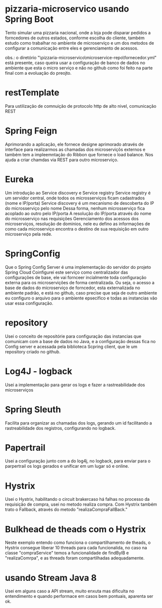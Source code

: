 # pizzaria-microservico usando Spring Boot
Tento simular uma pizzaria nacional, onde a loja pode disparar pedidos a forncedores de outros estados, conforme escolha do cliente, também estudo
como trabalhar no ambiente de microserviço e um dos metodos de configurar a comunicação entre eles e gerenciamento de acessos.

obs.: o diretório "\pizzaria-microservico\microservice-repo\fornecedor.yml" está presente, caso queira usar a configuração de banco de dados no ambiente que esta o micro serviço e não no github como foi feito na parte final com a evoluação do preojto.


# restTemplate
Para ustilização de comnuição de protocolo http de alto nivel, comunicação REST

# Spring Feign
Aprimorando a aplicação, ele fornece designe aprimorado através de interface para realizarmos as chamadas dos microserviçõs externos e também tem a impleemntação do Ribbon que fornece o load balance.
Nos ajuda a criar chamdas via REST para outro microserviço.


# Eureka
Um introdução ao Service discovery e Service registry
Service registry é um servidor central, onde todos os microsserviços ficam cadastrados (nome e IP/porta)
Service discovery é um mecanismo de descoberta do IP do microsserviço pelo nome
Dessa forma, nenhum microsserviço fica acoplado ao outro pelo IP/porta
A resolução do IP/porta através do nome do microsserviço nas requisições
Gerenciamento dos acessos dos microserviços, resolução de dominios, nele eu defino as informações de como cada microserviço encontra o destino de sua
requisição em outro microserviço pela rede.

# SpringConfig
Que o Spring Config Server é uma implementação do servidor do projeto Spring Cloud
Coinfigurei este serviço como centralizador das configurações de base, ele vai fornceer incialmente toda configuração externa para os microservições de
forma centralizada. Ou seja, o acesso a base de dados do microserviço de forncedor, esta externalizada no ambiente padrão, e está no github, caso precise
que seja de outro ambiente eu configuro o arquivo para o ambiente epsecifico e todas as instancias vão usar essa configuração.

# repository
Usei o conceito de repositórie para configuração das instancias que comunicam com a base de dados no Java, e a configuração dessas fica no Config server e acessada pela biblioteca Scpring client, que le um repository criado no github.

# Log4J - logback
Usei a implementação para gerar os logs e fazer a rastreabilidade dos microserviços

# Spring Sleuth
Facilita para organizar as chamadas dos logs, gerando um id facilitando a rastreabilidade dos registros, configurando no logback.

# Papertrail
Usei a configuração junto com a do log4j, no logback, para enviar para o parpertrail os logs gerados e unificar em um lugar só e online.


# Hystrix
Usei o Hystrix, habilitando o circuit brakercaso há falhas no processo da requisição de compra, usei no metodo realiza compra.
Com Hystrix também trato o Fallback, através do metodo "realizaCompraFallBack."


# Bulkhead de theads com o Hystrix
Neste exemplo entendo como funciona o compartilhamento de theads, o Hystrix consegue liberar 10 threads para cada
funcionalida, no caso na classe "compraService" temos a funcionalidade de findByIB e "realizaComrpa", e as threads foram compartilhadas adequadamente.


# usando Stream Java 8
Usei em alguns caso a API stream, muito enxuta mas dificulta no entendimento e quando performace em casos bem pontuais, aparenta ser ok.